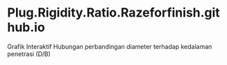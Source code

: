 # Plug.Rigidity.Ratio.Razeforfinish.github.io
Grafik Interaktif Hubungan perbandingan diameter terhadap kedalaman penetrasi (D/B) 
